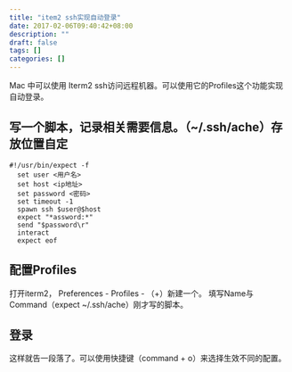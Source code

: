 ```yaml
---
title: "item2 ssh实现自动登录"
date: 2017-02-06T09:40:42+08:00
description: ""
draft: false
tags: []
categories: []
---
```

Mac 中可以使用 Iterm2 ssh访问远程机器。可以使用它的Profiles这个功能实现自动登录。

## 写一个脚本，记录相关需要信息。（~/.ssh/ache）存放位置自定
```
#!/usr/bin/expect -f
  set user <用户名>
  set host <ip地址>
  set password <密码>
  set timeout -1
  spawn ssh $user@$host
  expect "*assword:*"
  send "$password\r"
  interact
  expect eof
```

## 配置Profiles

打开iterm2， Preferences - Profiles - （+）新建一个。
填写Name与Command（expect ~/.ssh/ache）刚才写的脚本。

## 登录

这样就告一段落了。可以使用快捷键（command + o）来选择生效不同的配置。